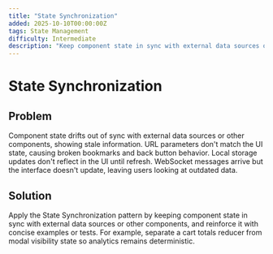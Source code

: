 ```yaml
---
title: "State Synchronization"
added: 2025-10-10T00:00:00Z
tags: State Management
difficulty: Intermediate
description: "Keep component state in sync with external data sources or other components."
---
```

# State Synchronization

## Problem

Component state drifts out of sync with external data sources or other components, showing stale information. URL parameters don't match the UI state, causing broken bookmarks and back button behavior. Local storage updates don't reflect in the UI until refresh. WebSocket messages arrive but the interface doesn't update, leaving users looking at outdated data.

## Solution

Apply the State Synchronization pattern by keeping component state in sync with external data sources or other components, and reinforce it with concise examples or tests. For example, separate a cart totals reducer from modal visibility state so analytics remains deterministic.
